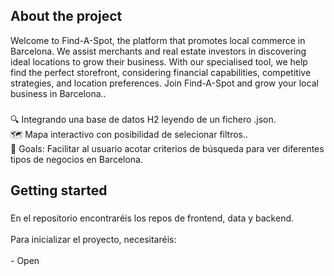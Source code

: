<h2 align="left">About the project</h2>

<p align="left">Welcome to Find-A-Spot, the platform that promotes local commerce in Barcelona. We assist merchants and real estate investors in discovering ideal locations to grow their business. With our specialised tool, we help find the perfect storefront, considering financial capabilities, competitive strategies, and location preferences. Join Find-A-Spot and grow your local business in Barcelona..</p>

###

<p align="left">🔍 Integrando una base de datos H2 leyendo de un fichero .json.<br>🗺️ Mapa interactivo con posibilidad de selecionar filtros..<br>🎯 Goals: Facilitar al usuario acotar criterios de búsqueda para ver diferentes tipos de negocios en Barcelona.</p>

###

<h2 align="left">Getting started</h2>

###

<p align="left">En el repositorio encontraréis los repos de frontend, data y backend.<br><br>Para inicializar el proyecto, necesitaréis:<br><br>- Open</p>


